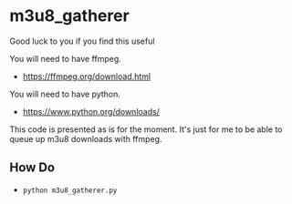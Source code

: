 # m3u8_gatherer

Good luck to you if you find this useful

You will need to have ffmpeg.
- https://ffmpeg.org/download.html

You will need to have python.
- https://www.python.org/downloads/

This code is presented as is for the moment. It's just for me to be able to queue up m3u8 downloads with ffmpeg.

## How Do

- ```python m3u8_gatherer.py```